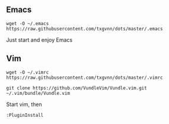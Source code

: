 ## Emacs

```
wget -O ~/.emacs https://raw.githubusercontent.com/txgvnn/dots/master/.emacs
```

Just start and enjoy Emacs

## Vim
```
wget -O ~/.vimrc https://raw.githubusercontent.com/txgvnn/dots/master/.vimrc
```
```
git clone https://github.com/VundleVim/Vundle.vim.git ~/.vim/bundle/Vundle.vim
```

Start vim, then

```
:PluginInstall
```

